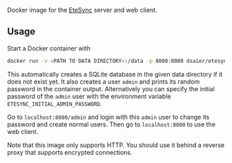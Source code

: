 Docker image for the [EteSync](https://www.etesync.com/) server and web client.

## Usage

Start a Docker container with

```bash
docker run -v <PATH TO DATA DIRECTORY>:/data -p 8080:8080 dsaier/etesync
```

This automatically creates a SQLite database in the given data directory if it does not exist yet. It also creates a user `admin` and prints its random password in the container output. Alternatively you can specify the initial password of the `admin` user with the environment variable `ETESYNC_INITIAL_ADMIN_PASSWORD`.

Go to `localhost:8080/admin` and login with this `admin` user to change its password and create normal users. Then go to `localhost:8080` to use the web client.

Note that this image only supports HTTP. You should use it behind a reverse proxy that supports encrypted connections.
